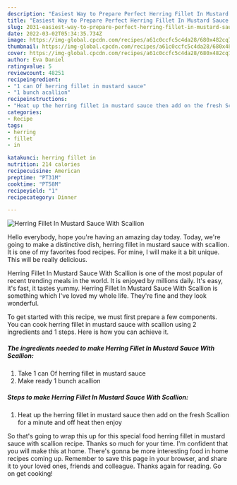```yaml
---
description: "Easiest Way to Prepare Perfect Herring Fillet In Mustard Sauce With Scallion"
title: "Easiest Way to Prepare Perfect Herring Fillet In Mustard Sauce With Scallion"
slug: 2031-easiest-way-to-prepare-perfect-herring-fillet-in-mustard-sauce-with-scallion
date: 2022-03-02T05:34:35.734Z
image: https://img-global.cpcdn.com/recipes/a61c0ccfc5c4da28/680x482cq70/herring-fillet-in-mustard-sauce-with-scallion-recipe-main-photo.jpg
thumbnail: https://img-global.cpcdn.com/recipes/a61c0ccfc5c4da28/680x482cq70/herring-fillet-in-mustard-sauce-with-scallion-recipe-main-photo.jpg
cover: https://img-global.cpcdn.com/recipes/a61c0ccfc5c4da28/680x482cq70/herring-fillet-in-mustard-sauce-with-scallion-recipe-main-photo.jpg
author: Eva Daniel
ratingvalue: 5
reviewcount: 48251
recipeingredient:
- "1 can Of herring fillet in mustard sauce"
- "1 bunch acallion"
recipeinstructions:
- "Heat up the herring fillet in mustard sauce then add on the fresh Scallion for a minute and off heat then enjoy"
categories:
- Recipe
tags:
- herring
- fillet
- in

katakunci: herring fillet in 
nutrition: 214 calories
recipecuisine: American
preptime: "PT31M"
cooktime: "PT58M"
recipeyield: "1"
recipecategory: Dinner

---
```



![Herring Fillet In Mustard Sauce With Scallion](https://img-global.cpcdn.com/recipes/a61c0ccfc5c4da28/680x482cq70/herring-fillet-in-mustard-sauce-with-scallion-recipe-main-photo.jpg)

Hello everybody, hope you're having an amazing day today. Today, we're going to make a distinctive dish, herring fillet in mustard sauce with scallion. It is one of my favorites food recipes. For mine, I will make it a bit unique. This will be really delicious.



Herring Fillet In Mustard Sauce With Scallion is one of the most popular of recent trending meals in the world. It is enjoyed by millions daily. It's easy, it's fast, it tastes yummy. Herring Fillet In Mustard Sauce With Scallion is something which I've loved my whole life. They're fine and they look wonderful.


To get started with this recipe, we must first prepare a few components. You can cook herring fillet in mustard sauce with scallion using 2 ingredients and 1 steps. Here is how you can achieve it.

<!--inarticleads1-->

##### The ingredients needed to make Herring Fillet In Mustard Sauce With Scallion:

1. Take 1 can Of herring fillet in mustard sauce
1. Make ready 1 bunch acallion




<!--inarticleads2-->

##### Steps to make Herring Fillet In Mustard Sauce With Scallion:

1. Heat up the herring fillet in mustard sauce then add on the fresh Scallion for a minute and off heat then enjoy




So that's going to wrap this up for this special food herring fillet in mustard sauce with scallion recipe. Thanks so much for your time. I'm confident that you will make this at home. There's gonna be more interesting food in home recipes coming up. Remember to save this page in your browser, and share it to your loved ones, friends and colleague. Thanks again for reading. Go on get cooking!
